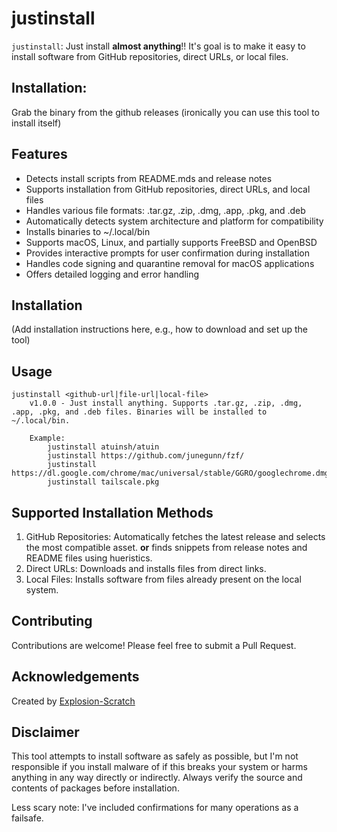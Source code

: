 # justinstall

`justinstall`: Just install **almost anything**!! It's goal is to make it easy to install software from GitHub repositories, direct URLs, or local files.

## Installation:
Grab the binary from the github releases (ironically you can use this tool to install itself)

## Features

- Detects install scripts from README.mds and release notes
- Supports installation from GitHub repositories, direct URLs, and local files
- Handles various file formats: .tar.gz, .zip, .dmg, .app, .pkg, and .deb
- Automatically detects system architecture and platform for compatibility
- Installs binaries to ~/.local/bin
- Supports macOS, Linux, and partially supports FreeBSD and OpenBSD
- Provides interactive prompts for user confirmation during installation
- Handles code signing and quarantine removal for macOS applications
- Offers detailed logging and error handling

## Installation

(Add installation instructions here, e.g., how to download and set up the tool)

## Usage
```
justinstall <github-url|file-url|local-file>
	v1.0.0 - Just install anything. Supports .tar.gz, .zip, .dmg, .app, .pkg, and .deb files. Binaries will be installed to ~/.local/bin.

	Example:
		justinstall atuinsh/atuin
		justinstall https://github.com/junegunn/fzf/
		justinstall https://dl.google.com/chrome/mac/universal/stable/GGRO/googlechrome.dmg
		justinstall tailscale.pkg
```

## Supported Installation Methods

1. GitHub Repositories: Automatically fetches the latest release and selects the most compatible asset. **or** finds snippets from release notes and README files using hueristics.
2. Direct URLs: Downloads and installs files from direct links.
3. Local Files: Installs software from files already present on the local system.

## Contributing

Contributions are welcome! Please feel free to submit a Pull Request.

## Acknowledgements

Created by [Explosion-Scratch](https://github.com/explosion-scratch)

## Disclaimer

This tool attempts to install software as safely as possible, but I'm not responsible if you install malware of if this breaks your system or harms anything in any way directly or indirectly. Always verify the source and contents of packages before installation.

Less scary note: I've included confirmations for many operations as a failsafe.
